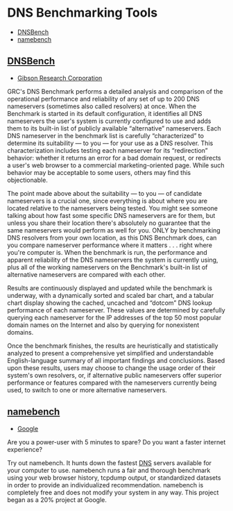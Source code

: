# DNS Benchmarking Tools


* [DNSBench](#dnsbench)
* [namebench](#namebench)


## [DNSBench](https://www.grc.com/dns/benchmark.htm)
  * [Gibson Research Corporation](https://www.grc.com/)

GRC's DNS Benchmark performs a detailed analysis and comparison of the operational performance and reliability of any set of up to 200 DNS nameservers (sometimes also called resolvers) at once. When the Benchmark is started in its default configuration, it identifies all DNS nameservers the user's system is currently configured to use and adds them to its built-in list of publicly available “alternative” nameservers. Each DNS nameserver in the benchmark list is carefully “characterized” to determine its suitability — to you — for your use as a DNS resolver. This characterization includes testing each nameserver for its “redirection” behavior: whether it returns an error for a bad domain request, or redirects a user's web browser to a commercial marketing-oriented page. While such behavior may be acceptable to some users, others may find this objectionable.

The point made above about the suitability — to you — of candidate nameservers is a crucial one, since everything is about where you are located relative to the nameservers being tested. You might see someone talking about how fast some specific DNS nameservers are for them, but unless you share their location there's absolutely no guarantee that the same nameservers would perform as well for you. ONLY by benchmarking DNS resolvers from your own location, as this DNS Benchmark does, can you compare nameserver performance where it matters . . . right where you're computer is.
When the benchmark is run, the performance and apparent reliability of the DNS nameservers the system is currently using, plus all of the working nameservers on the Benchmark's built-in list of alternative nameservers are compared with each other.

Results are continuously displayed and updated while the benchmark is underway, with a dynamically sorted and scaled bar chart, and a tabular chart display showing the cached, uncached and “dotcom” DNS lookup performance of each nameserver. These values are determined by carefully querying each nameserver for the IP addresses of the top 50 most popular domain names on the Internet and also by querying for nonexistent domains.

Once the benchmark finishes, the results are heuristically and statistically analyzed to present a comprehensive yet simplified and understandable English-language summary of all important findings and conclusions. Based upon these results, users may choose to change the usage order of their system's own resolvers, or, if alternative public nameservers offer superior performance or features compared with the nameservers currently being used, to switch to one or more alternative nameservers.

## [namebench](https://code.google.com/archive/p/namebench/)
* [Google](https://code.google.com/)

Are you a power-user with 5 minutes to spare? Do you want a faster internet experience?  

Try out namebench. It hunts down the fastest [DNS](http://en.wikipedia.org/wiki/Domain_Name_System) servers available for your computer to use. namebench runs a fair and thorough benchmark using your web browser history, tcpdump output, or standardized datasets in order to provide an individualized recommendation. namebench is completely free and does not modify your system in any way. This project began as a 20% project at Google.
